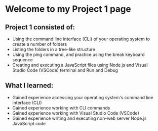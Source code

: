 # Welcome to my Project 1 page

## Project 1 consisted of: 
- Using the command line interface (CLI) of your operating system to create a number of folders
- Listing the folders in a tree-like structure
- Using the ping command, and practice using the break keyboard sequence
- Creating and executing a JavaScript files using Node.js and Visual Studio Code (VSCode) terminal and Run and Debug

## What I learned:
- Gained experience accessing your operating system's command line interface (CLI)
- Gained experience working with CLI commands
- Gained experience working with Visual Studio Code (VSCode)
- Gained experience writing and executing non-web server Node.js JavaScript code
